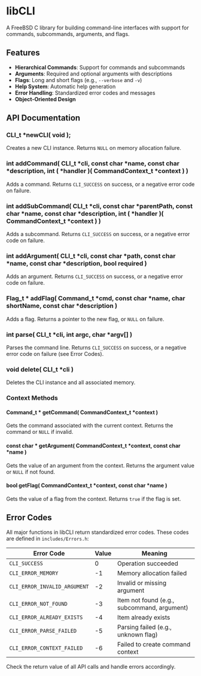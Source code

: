 # libCLI

A FreeBSD C library for building command-line interfaces with support for commands, subcommands, arguments, and flags.

## Features

- **Hierarchical Commands**: Support for commands and subcommands
- **Arguments**: Required and optional arguments with descriptions
- **Flags**: Long and short flags (e.g., `--verbose` and `-v`)
- **Help System**: Automatic help generation
- **Error Handling**: Standardized error codes and messages
- **Object-Oriented Design**

## API Documentation

### CLI_t *newCLI( void );
Creates a new CLI instance. Returns `NULL` on memory allocation failure.

### int addCommand( CLI_t *cli, const char *name, const char *description, int ( *handler )( CommandContext_t *context ) )
Adds a command. Returns `CLI_SUCCESS` on success, or a negative error code on failure.

### int addSubCommand( CLI_t *cli, const char *parentPath, const char *name, const char *description, int ( *handler )( CommandContext_t *context ) )
Adds a subcommand. Returns `CLI_SUCCESS` on success, or a negative error code on failure.

### int addArgument( CLI_t *cli, const char *path, const char *name, const char *description, bool required )
Adds an argument. Returns `CLI_SUCCESS` on success, or a negative error code on failure.

### Flag_t * addFlag( Command_t *cmd, const char *name, char shortName, const char *description )
Adds a flag. Returns a pointer to the new flag, or `NULL` on failure.

### int parse( CLI_t *cli, int argc, char *argv[] )
Parses the command line. Returns `CLI_SUCCESS` on success, or a negative error code on failure (see Error Codes).

### void delete( CLI_t *cli )
Deletes the CLI instance and all associated memory.

### Context Methods

#### Command_t * getCommand( CommandContext_t *context )
Gets the command associated with the current context. Returns the command or `NULL` if invalid.

#### const char * getArgument( CommandContext_t *context, const char *name )
Gets the value of an argument from the context. Returns the argument value or `NULL` if not found.

#### bool getFlag( CommandContext_t *context, const char *name )
Gets the value of a flag from the context. Returns `true` if the flag is set.

## Error Codes

All major functions in libCLI return standardized error codes. These codes are defined in `includes/Errors.h`:

| Error Code                   | Value | Meaning                                      |
|------------------------------|-------|----------------------------------------------|
| `CLI_SUCCESS`                |     0 | Operation succeeded                          |
| `CLI_ERROR_MEMORY`           |    -1 | Memory allocation failed                     |
| `CLI_ERROR_INVALID_ARGUMENT` |    -2 | Invalid or missing argument                  |
| `CLI_ERROR_NOT_FOUND`        |    -3 | Item not found (e.g., subcommand, argument)  |
| `CLI_ERROR_ALREADY_EXISTS`   |    -4 | Item already exists                          |
| `CLI_ERROR_PARSE_FAILED`     |    -5 | Parsing failed (e.g., unknown flag)          |
| `CLI_ERROR_CONTEXT_FAILED`   |    -6 | Failed to create command context             |

Check the return value of all API calls and handle errors accordingly.
